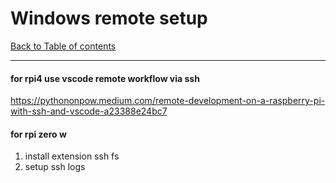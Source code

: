 # Windows remote setup
[Back to Table of contents](0_index.md)
___
#### for rpi4 use vscode remote workflow via ssh

https://pythononpow.medium.com/remote-development-on-a-raspberry-pi-with-ssh-and-vscode-a23388e24bc7

#### for rpi zero w

1. install extension ssh fs
2. setup ssh logs